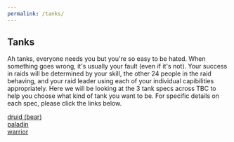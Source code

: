 ```yaml
---
permalink: /tanks/
---
```


## Tanks

Ah tanks, everyone needs you but you're so easy to be hated.  When something goes wrong, it's usually your fault (even if it's not).  Your success in raids will be determined by your skill, the other 24 people in the raid behaving, and your raid leader using each of your individual capibilities appropriately.  Here we will be looking at the 3 tank specs across TBC to help you choose what kind of tank you want to be.  For specific details on each spec, please click the links below.

[druid (bear)](tanks/druids.md)<br/>
[paladin](tanks/paladins.md)<br/>
[warrior](tanks/warriors.md)